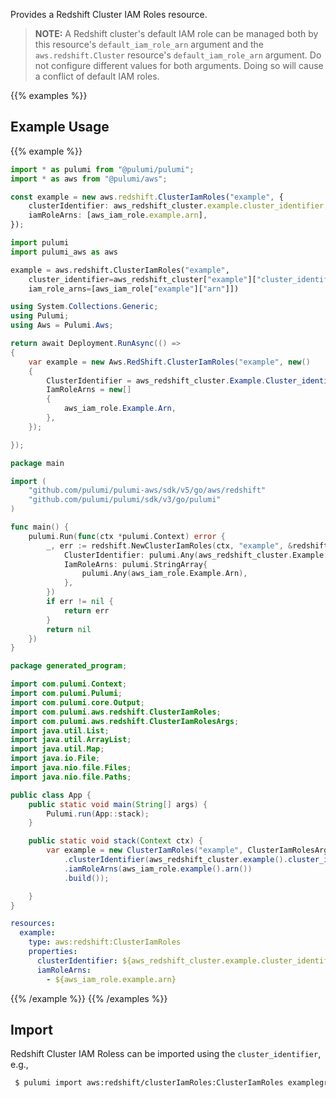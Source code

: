 Provides a Redshift Cluster IAM Roles resource.

> **NOTE:** A Redshift cluster's default IAM role can be managed both by this resource's `default_iam_role_arn` argument and the `aws.redshift.Cluster` resource's `default_iam_role_arn` argument. Do not configure different values for both arguments. Doing so will cause a conflict of default IAM roles.

{{% examples %}}
## Example Usage
{{% example %}}

```typescript
import * as pulumi from "@pulumi/pulumi";
import * as aws from "@pulumi/aws";

const example = new aws.redshift.ClusterIamRoles("example", {
    clusterIdentifier: aws_redshift_cluster.example.cluster_identifier,
    iamRoleArns: [aws_iam_role.example.arn],
});
```
```python
import pulumi
import pulumi_aws as aws

example = aws.redshift.ClusterIamRoles("example",
    cluster_identifier=aws_redshift_cluster["example"]["cluster_identifier"],
    iam_role_arns=[aws_iam_role["example"]["arn"]])
```
```csharp
using System.Collections.Generic;
using Pulumi;
using Aws = Pulumi.Aws;

return await Deployment.RunAsync(() => 
{
    var example = new Aws.RedShift.ClusterIamRoles("example", new()
    {
        ClusterIdentifier = aws_redshift_cluster.Example.Cluster_identifier,
        IamRoleArns = new[]
        {
            aws_iam_role.Example.Arn,
        },
    });

});
```
```go
package main

import (
	"github.com/pulumi/pulumi-aws/sdk/v5/go/aws/redshift"
	"github.com/pulumi/pulumi/sdk/v3/go/pulumi"
)

func main() {
	pulumi.Run(func(ctx *pulumi.Context) error {
		_, err := redshift.NewClusterIamRoles(ctx, "example", &redshift.ClusterIamRolesArgs{
			ClusterIdentifier: pulumi.Any(aws_redshift_cluster.Example.Cluster_identifier),
			IamRoleArns: pulumi.StringArray{
				pulumi.Any(aws_iam_role.Example.Arn),
			},
		})
		if err != nil {
			return err
		}
		return nil
	})
}
```
```java
package generated_program;

import com.pulumi.Context;
import com.pulumi.Pulumi;
import com.pulumi.core.Output;
import com.pulumi.aws.redshift.ClusterIamRoles;
import com.pulumi.aws.redshift.ClusterIamRolesArgs;
import java.util.List;
import java.util.ArrayList;
import java.util.Map;
import java.io.File;
import java.nio.file.Files;
import java.nio.file.Paths;

public class App {
    public static void main(String[] args) {
        Pulumi.run(App::stack);
    }

    public static void stack(Context ctx) {
        var example = new ClusterIamRoles("example", ClusterIamRolesArgs.builder()        
            .clusterIdentifier(aws_redshift_cluster.example().cluster_identifier())
            .iamRoleArns(aws_iam_role.example().arn())
            .build());

    }
}
```
```yaml
resources:
  example:
    type: aws:redshift:ClusterIamRoles
    properties:
      clusterIdentifier: ${aws_redshift_cluster.example.cluster_identifier}
      iamRoleArns:
        - ${aws_iam_role.example.arn}
```
{{% /example %}}
{{% /examples %}}

## Import

Redshift Cluster IAM Roless can be imported using the `cluster_identifier`, e.g.,

```sh
 $ pulumi import aws:redshift/clusterIamRoles:ClusterIamRoles examplegroup1 example
```

 